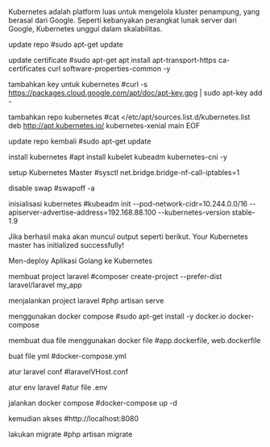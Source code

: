 Kubernetes adalah platform luas untuk mengelola kluster penampung, yang berasal dari Google. Seperti kebanyakan perangkat lunak server dari Google, Kubernetes unggul dalam skalabilitas.

update repo
#sudo apt-get update

update certificate
#sudo apt-get apt install apt-transport-https ca-certificates curl software-properties-common -y

tambahkan key untuk kubernetes
#curl -s https://packages.cloud.google.com/apt/doc/apt-key.gpg | sudo apt-key add -

tambahkan repo kubernetes
#cat <<EOF >/etc/apt/sources.list.d/kubernetes.list
deb http://apt.kubernetes.io/ kubernetes-xenial main
EOF

update repo kembali
#sudo apt-get update

install kubernetes
#apt install kubelet kubeadm kubernetes-cni -y

setup Kubernetes Master
#sysctl net.bridge.bridge-nf-call-iptables=1

disable swap
#swapoff -a

inisialisasi kubernetes
#kubeadm init --pod-network-cidr=10.244.0.0/16 --apiserver-advertise-address=192.168.88.100 --kubernetes-version stable-1.9

Jika berhasil maka akan muncul output seperti berikut.
Your Kubernetes master has initialized successfully!


Men-deploy Aplikasi Golang ke Kubernetes

membuat project laravel
#composer create-project --prefer-dist laravel/laravel my_app

menjalankan project laravel
#php artisan serve

menggunakan docker compose
#sudo apt-get install -y docker.io docker-compose

membuat dua file menggunakan docker file
#app.dockerfile, web.dockerfile

buat file yml
#docker-compose.yml

atur laravel conf
#laravelVHost.conf

atur env laravel
#atur file .env

jalankan docker compose
#docker-compose up -d

kemudian akses
#http://localhost:8080

lakukan migrate
#php artisan migrate


